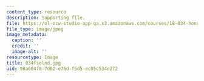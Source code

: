 ```yaml
---
content_type: resource
description: Supporting file.
file: https://ol-ocw-studio-app-qa.s3.amazonaws.com/courses/18-034-honors-differential-equations-spring-2004/90a664f87d02e76df5d5ec05c534e272_034fsolnd.jpg
file_type: image/jpeg
image_metadata:
  caption: ''
  credit: ''
  image-alt: ''
resourcetype: Image
title: 034fsolnd.jpg
uid: 90a664f8-7d02-e76d-f5d5-ec05c534e272
---
```

